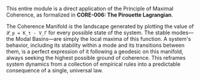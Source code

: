 This entire module is a direct application of the Principle of Maximal Coherence, as formalized in **CORE-006: The Pirouette Lagrangian**.

The Coherence Manifold *is* the landscape generated by plotting the value of `𝓛_p = K_τ - V_Γ` for every possible state of the system. The stable modes—the Modal Basins—are simply the local maxima of this function. A system's behavior, including its stability within a mode and its transitions between them, is a perfect expression of it following a geodesic on this manifold, always seeking the highest possible ground of coherence. This reframes system dynamics from a collection of empirical rules into a predictable consequence of a single, universal law.